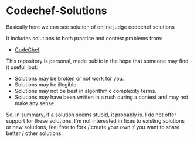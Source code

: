 # Codechef-Solutions
Basically here we can see solution of online judge codechef solutions

It includes solutions to both practice and contest problems from:

- [CodeChef](https://www.codechef.com/)


This repository is personal, made public in the hope that someone may find it useful, but:
- Solutions may be broken or not work for you.
- Solutions may be illegible.
- Solutions may not be best in algorithmic complexity terms.
- Solutions may have been written in a rush during a contest and may not make any sense.

So, in summary, if a solution seems stupid, it probably is. I do not offer support for these solutions. I'm not interested in fixes to existing solutions or new solutions, feel free to fork / create your own if you want to share better / other solutions.
